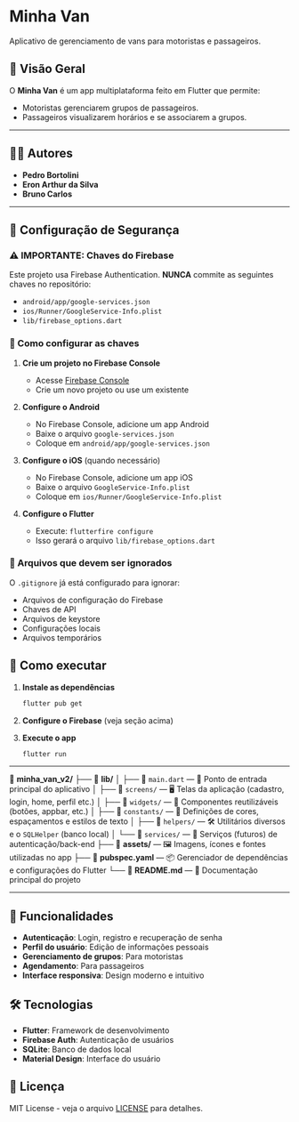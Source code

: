 # Minha Van

Aplicativo de gerenciamento de vans para motoristas e passageiros.


## 📱 Visão Geral

O **Minha Van** é um app multiplataforma feito em Flutter que permite:

- Motoristas gerenciarem grupos de passageiros.
- Passageiros visualizarem horários e se associarem a grupos.

---

## 👨‍💻 Autores

- **Pedro Bortolini**
- **Eron Arthur da Silva**
- **Bruno Carlos**

---

## 🔐 Configuração de Segurança

### ⚠️ IMPORTANTE: Chaves do Firebase

Este projeto usa Firebase Authentication. **NUNCA** commite as seguintes chaves no repositório:

- `android/app/google-services.json`
- `ios/Runner/GoogleService-Info.plist`
- `lib/firebase_options.dart`

### 🔧 Como configurar as chaves

1. **Crie um projeto no Firebase Console**
   - Acesse [Firebase Console](https://console.firebase.google.com/)
   - Crie um novo projeto ou use um existente

2. **Configure o Android**
   - No Firebase Console, adicione um app Android
   - Baixe o arquivo `google-services.json`
   - Coloque em `android/app/google-services.json`

3. **Configure o iOS** (quando necessário)
   - No Firebase Console, adicione um app iOS
   - Baixe o arquivo `GoogleService-Info.plist`
   - Coloque em `ios/Runner/GoogleService-Info.plist`

4. **Configure o Flutter**
   - Execute: `flutterfire configure`
   - Isso gerará o arquivo `lib/firebase_options.dart`

### 📁 Arquivos que devem ser ignorados

O `.gitignore` já está configurado para ignorar:
- Arquivos de configuração do Firebase
- Chaves de API
- Arquivos de keystore
- Configurações locais
- Arquivos temporários

## 🚀 Como executar

1. **Instale as dependências**
   ```bash
   flutter pub get
   ```

2. **Configure o Firebase** (veja seção acima)

3. **Execute o app**
   ```bash
   flutter run
   ```
---
📁 **minha_van_v2/**
├── 📁 **lib/**
│   ├── 📄 `main.dart` — 🧠 Ponto de entrada principal do aplicativo
│   ├── 📁 `screens/` — 🖥️ Telas da aplicação (cadastro, login, home, perfil etc.)
│   ├── 📁 `widgets/` — 🧩 Componentes reutilizáveis (botões, appbar, etc.)
│   ├── 📁 `constants/` — 🎨 Definições de cores, espaçamentos e estilos de texto
│   ├── 📁 `helpers/` — 🛠️ Utilitários diversos e o `SQLHelper` (banco local)
│   └── 📁 `services/` — 🔌 Serviços (futuros) de autenticação/back-end
├── 📁 **assets/** — 🖼️ Imagens, ícones e fontes utilizadas no app
├── 📄 **pubspec.yaml** — 📦 Gerenciador de dependências e configurações do Flutter
└── 📄 **README.md** — 📘 Documentação principal do projeto


---

## 📱 Funcionalidades

- **Autenticação**: Login, registro e recuperação de senha
- **Perfil do usuário**: Edição de informações pessoais
- **Gerenciamento de grupos**: Para motoristas
- **Agendamento**: Para passageiros
- **Interface responsiva**: Design moderno e intuitivo

## 🛠️ Tecnologias

- **Flutter**: Framework de desenvolvimento
- **Firebase Auth**: Autenticação de usuários
- **SQLite**: Banco de dados local
- **Material Design**: Interface do usuário

## 📄 Licença

MIT License - veja o arquivo [LICENSE](LICENSE) para detalhes.
